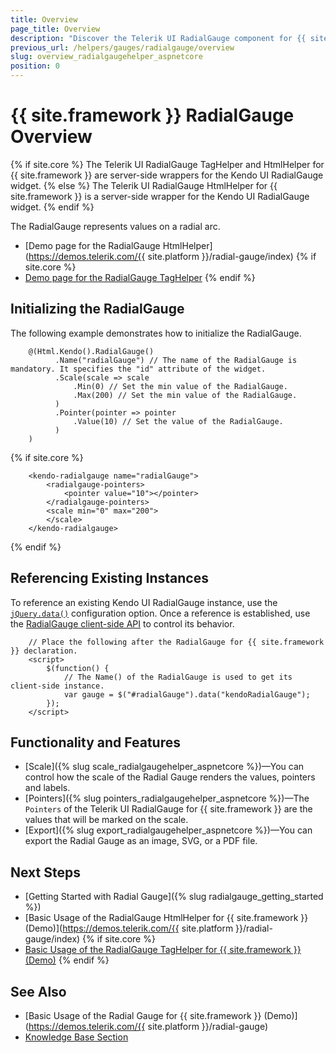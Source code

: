```yaml
---
title: Overview
page_title: Overview
description: "Discover the Telerik UI RadialGauge component for {{ site.framework }} and learn how to initialize and configure the component."
previous_url: /helpers/gauges/radialgauge/overview
slug: overview_radialgaugehelper_aspnetcore
position: 0
---
```


# {{ site.framework }} RadialGauge Overview

{% if site.core %}
The Telerik UI RadialGauge TagHelper and HtmlHelper for {{ site.framework }} are server-side wrappers for the Kendo UI RadialGauge widget.
{% else %}
The Telerik UI RadialGauge HtmlHelper for {{ site.framework }} is a server-side wrapper for the Kendo UI RadialGauge widget.
{% endif %}

The RadialGauge represents values on a radial arc.

* [Demo page for the RadialGauge HtmlHelper](https://demos.telerik.com/{{ site.platform }}/radial-gauge/index)
{% if site.core %}
* [Demo page for the RadialGauge TagHelper](https://demos.telerik.com/aspnet-core/radial-gauge/tag-helper)
{% endif %}

## Initializing the RadialGauge

The following example demonstrates how to initialize the RadialGauge.

```HtmlHelper
    @(Html.Kendo().RadialGauge()
          .Name("radialGauge") // The name of the RadialGauge is mandatory. It specifies the "id" attribute of the widget.
          .Scale(scale => scale
              .Min(0) // Set the min value of the RadialGauge.
              .Max(200) // Set the min value of the RadialGauge.
          )
          .Pointer(pointer => pointer
              .Value(10) // Set the value of the RadialGauge.
          )
    )
```
{% if site.core %}
```TagHelper
    <kendo-radialgauge name="radialGauge">
        <radialgauge-pointers>
            <pointer value="10"></pointer>
        </radialgauge-pointers>
        <scale min="0" max="200">
        </scale>
    </kendo-radialgauge>
```
{% endif %}

## Referencing Existing Instances

To reference an existing Kendo UI RadialGauge instance, use the [`jQuery.data()`](https://api.jquery.com/jQuery.data/) configuration option. Once a reference is established, use the [RadialGauge client-side API](https://docs.telerik.com/kendo-ui/api/javascript/dataviz/ui/radialgauge#methods) to control its behavior.

        // Place the following after the RadialGauge for {{ site.framework }} declaration.
        <script>
            $(function() {
                // The Name() of the RadialGauge is used to get its client-side instance.
                var gauge = $("#radialGauge").data("kendoRadialGauge");
            });
        </script>

## Functionality and Features

* [Scale]({% slug scale_radialgaugehelper_aspnetcore %})—You can control how the scale of the Radial Gauge renders the values, pointers and labels.
* [Pointers]({% slug pointers_radialgaugehelper_aspnetcore %})—The `Pointers` of the Telerik UI RadialGauge for {{ site.framework }} are the values that will be marked on the scale.
* [Export]({% slug export_radialgaugehelper_aspnetcore %})—You can export the Radial Gauge as an image, SVG, or a PDF file.

## Next Steps

* [Getting Started with Radial Gauge]({% slug radialgauge_getting_started %})
* [Basic Usage of the RadialGauge HtmlHelper for {{ site.framework }} (Demo)](https://demos.telerik.com/{{ site.platform }}/radial-gauge/index)
{% if site.core %}
* [Basic Usage of the RadialGauge TagHelper for {{ site.framework }} (Demo)](https://demos.telerik.com/aspnet-core/radial-gauge/tag-helper)
{% endif %}

## See Also

* [Basic Usage of the Radial Gauge for {{ site.framework }} (Demo)](https://demos.telerik.com/{{ site.platform }}/radial-gauge)
* [Knowledge Base Section](/knowledge-base)

